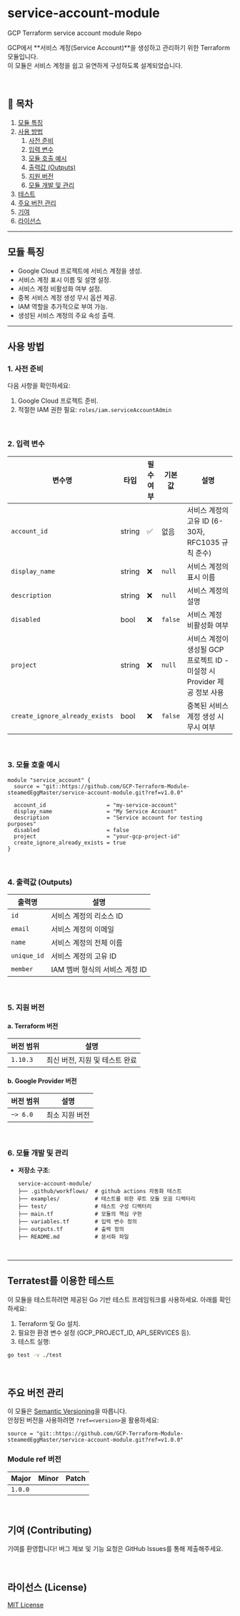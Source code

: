 # service-account-module
GCP Terraform service account module Repo

GCP에서 **서비스 계정(Service Account)**을 생성하고 관리하기 위한 Terraform 모듈입니다. <br>
이 모듈은 서비스 계정을 쉽고 유연하게 구성하도록 설계되었습니다.

<br>

## 📑 **목차**
1. [모듈 특징](#모듈-특징)
2. [사용 방법](#사용-방법)
    1. [사전 준비](#1-사전-준비)
    2. [입력 변수](#2-입력-변수)
    3. [모듈 호출 예시](#3-모듈-호출-예시)
    4. [출력값 (Outputs)](#4-출력값-outputs)
    5. [지원 버전](#5-지원-버전)
    6. [모듈 개발 및 관리](#6-모듈-개발-및-관리)
3. [테스트](#terratest를-이용한-테스트)
4. [주요 버전 관리](#주요-버전-관리)
5. [기여](#기여-contributing)
6. [라이선스](#라이선스-license)

---

## 모듈 특징

- Google Cloud 프로젝트에 서비스 계정을 생성.
- 서비스 계정 표시 이름 및 설명 설정.
- 서비스 계정 비활성화 여부 설정.
- 중복 서비스 계정 생성 무시 옵션 제공.
- IAM 역할을 추가적으로 부여 가능.
- 생성된 서비스 계정의 주요 속성 출력.

---

## 사용 방법

### 1. 사전 준비

다음 사항을 확인하세요:
1. Google Cloud 프로젝트 준비.
2. 적절한 IAM 권한 필요: `roles/iam.serviceAccountAdmin`

<br>

### 2. 입력 변수

| 변수명                       | 타입   | 필수 여부 | 기본값   | 설명                                            |
|------------------------------|--------|-----------|----------|-------------------------------------------------|
| `account_id`                | string | ✅        | 없음     | 서비스 계정의 고유 ID (6-30자, RFC1035 규칙 준수) |
| `display_name`              | string | ❌        | `null`   | 서비스 계정의 표시 이름                        |
| `description`               | string | ❌        | `null`   | 서비스 계정의 설명                              |
| `disabled`                  | bool   | ❌        | `false`  | 서비스 계정 비활성화 여부                      |
| `project`                   | string | ❌        | `null`   | 서비스 계정이 생성될 GCP 프로젝트 ID - 미설정 시 Provider 제공 정보 사용   |
| `create_ignore_already_exists` | bool | ❌        | `false`  | 중복된 서비스 계정 생성 시 무시 여부            |

<br>

### 3. 모듈 호출 예시

```hcl
module "service_account" {
  source = "git::https://github.com/GCP-Terraform-Module-steamedEggMaster/service-account-module.git?ref=v1.0.0"

  account_id                   = "my-service-account"
  display_name                 = "My Service Account"
  description                  = "Service account for testing purposes"
  disabled                     = false
  project                      = "your-gcp-project-id"
  create_ignore_already_exists = true
}
```

<br>

### 4. 출력값 (Outputs)

| 출력명      | 설명                                  |
|-------------|---------------------------------------|
| `id`        | 서비스 계정의 리소스 ID               |
| `email`     | 서비스 계정의 이메일                  |
| `name`      | 서비스 계정의 전체 이름               |
| `unique_id` | 서비스 계정의 고유 ID                 |
| `member`    | IAM 멤버 형식의 서비스 계정 ID         |

<br>

### 5. 지원 버전

#### a.  Terraform 버전
| 버전 범위 | 설명                              |
|-----------|-----------------------------------|
| `1.10.3`   | 최신 버전, 지원 및 테스트 완료                  |

#### b. Google Provider 버전
| 버전 범위 | 설명                              |
|-----------|-----------------------------------|
| `~> 6.0`  | 최소 지원 버전                   |

<br>

### 6. 모듈 개발 및 관리

- **저장소 구조**:
  ```
  service-account-module/
  ├── .github/workflows/  # github actions 자동화 테스트
  ├── examples/           # 테스트를 위한 루트 모듈 모음 디렉터리
  ├── test/               # 테스트 구성 디렉터리
  ├── main.tf             # 모듈의 핵심 구현
  ├── variables.tf        # 입력 변수 정의
  ├── outputs.tf          # 출력 정의
  ├── README.md           # 문서화 파일
  ```
<br>

---

## Terratest를 이용한 테스트
이 모듈을 테스트하려면 제공된 Go 기반 테스트 프레임워크를 사용하세요. 아래를 확인하세요:

1. Terraform 및 Go 설치.
2. 필요한 환경 변수 설정 (GCP_PROJECT_ID, API_SERVICES 등).
3. 테스트 실행:
```bash
go test -v ./test
```

<br>

## 주요 버전 관리
이 모듈은 [Semantic Versioning](https://semver.org/)을 따릅니다.  
안정된 버전을 사용하려면 `?ref=<version>`을 활용하세요:

```hcl
source = "git::https://github.com/GCP-Terraform-Module-steamedEggMaster/service-account-module.git?ref=v1.0.0"
```

### Module ref 버전
| Major | Minor | Patch |
|-----------|-----------|----------|
| `1.0.0`   |    |   |


<br>

## 기여 (Contributing)
기여를 환영합니다! 버그 제보 및 기능 요청은 GitHub Issues를 통해 제출해주세요.

<br>

## 라이선스 (License)
[MIT License](LICENSE)